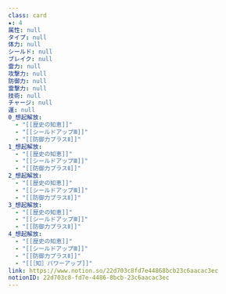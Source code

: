 ```yaml
---
class: card
★: 4
属性: null
タイプ: null
体力: null
シールド: null
ブレイク: null
霊力: null
攻撃力: null
防御力: null
霊撃力: null
技術: null
チャージ: null
運: null
0_想起解放:
  - "[[歴史の知恵]]"
  - "[[シールドアップⅢ]]"
  - "[[防御力プラスⅡ]]"
1_想起解放:
  - "[[歴史の知恵]]"
  - "[[シールドアップⅢ]]"
  - "[[防御力プラスⅡ]]"
2_想起解放:
  - "[[歴史の知恵]]"
  - "[[シールドアップⅢ]]"
  - "[[防御力プラスⅡ]]"
3_想起解放:
  - "[[歴史の知恵]]"
  - "[[シールドアップⅢ]]"
  - "[[防御力プラスⅡ]]"
4_想起解放:
  - "[[歴史の知恵]]"
  - "[[シールドアップⅢ]]"
  - "[[防御力プラスⅡ]]"
  - "[[［知］パワーアップ]]"
link: https://www.notion.so/22d703c8fd7e44868bcb23c6aacac3ec
notionID: 22d703c8-fd7e-4486-8bcb-23c6aacac3ec
---
```

